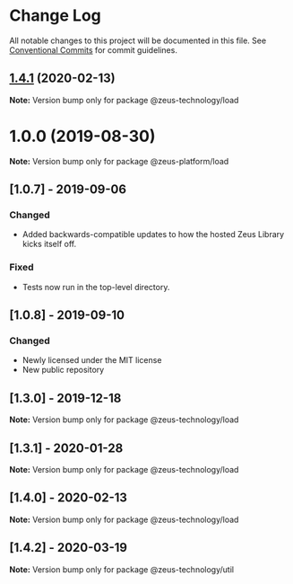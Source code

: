 # Change Log

All notable changes to this project will be documented in this file.
See [Conventional Commits](https://conventionalcommits.org) for commit guidelines.

## [1.4.1](https://github.com/WapoZeusTechnology/zeus-technology/compare/v1.4.0...v1.4.1) (2020-02-13)

**Note:** Version bump only for package @zeus-technology/load

# 1.0.0 (2019-08-30)

**Note:** Version bump only for package @zeus-platform/load

## [**1.0.7**] - 2019-09-06

### Changed

- Added backwards-compatible updates to how the hosted Zeus Library kicks itself off.

### Fixed

- Tests now run in the top-level directory.

## [**1.0.8**] - 2019-09-10

### Changed

- Newly licensed under the MIT license
- New public repository

## [**1.3.0**] - 2019-12-18

**Note:** Version bump only for package @zeus-technology/load

## [**1.3.1**] - 2020-01-28

**Note:** Version bump only for package @zeus-technology/load

## [**1.4.0**] - 2020-02-13

**Note:** Version bump only for package @zeus-technology/load

## [**1.4.2**] - 2020-03-19

**Note:** Version bump only for package @zeus-technology/util
